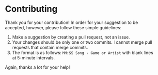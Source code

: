 # Contributing

Thank you for your contribution! In order for your suggestion to be accepted, however, please follow these simple guidelines:

 1. Make a suggestion by creating a pull request, not an issue.
 2. Your changes should be only one or two commits. I cannot merge pull requests that contain merge commits.
 3. The format is as follows: `MM:SS Song - Game or Artist` with blank lines at 5-minute intervals.
 
Again, thanks a lot for your help!
